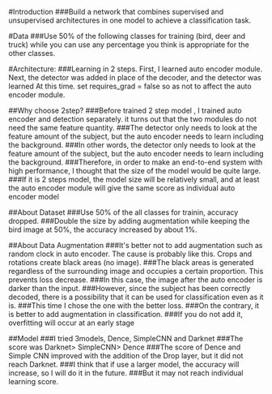 #Introduction
###Build a network that combines supervised and unsupervised architectures in one model to achieve a classification task.

#Data
###Use 50% of the following classes for training (bird, deer and truck) while you can use any percentage you think is appropriate for the other classes.

#Architecture:
###Learning in 2 steps. First, I learned auto encoder module. Next, the detector was added in place of the decoder, and the detector was learned At this time. set requires_grad = false so as not to affect the auto encoder module.

##Why choose 2step?
###Before trained 2 step model , I trained auto encoder and detection separately. it turns out that the two modules do not need the same feature quantity.
###The detector only needs to look at the feature amount of the subject, but the auto encoder needs to learn including the background.
###In other words, the detector only needs to look at the feature amount of the subject, but the auto encoder needs to learn including the background.
###Therefore, in order to make an end-to-end system with high performance, I thought that the size of the model would be quite large.
###If it is 2 steps model, the model size will be relatively small, and at least the auto encoder module will give the same score as individual auto encoder model

##About Dataset
###Use 50% of the all classes for trainin, accuracy dropped.
###Double the size by adding augmentation while keeping the bird image at 50%, the accuracy increased by about 1%.

##About Data Augmentation
###It's better not to add augmentation such as random clock in auto encoder. The cause is probably like this. Crops and rotations create black areas (no image).
###The black areas is generated regardless of the surrounding image and occupies a certain proportion. This prevents loss decrease.
###In this case, the image after the auto encoder is darker than the input.
###However, since the subject has been correctly decoded, there is a possibility that it can be used for classification even as it is.
###This time I chose the one with the better loss.
###On the contrary, it is better to add augmentation in classification.
###If you do not add it, overfitting will occur at an early stage

##Model
###I tried 3models, Dence, SimpleCNN and Darknet
###The score was Darknet> SimpleCNN> Dence
###The score of Dence and Simple CNN improved with the addition of the Drop layer, but it did not reach Darknet.
###I think that if use a larger model, the accuracy will increase, so I will do it in the future.
###But it may not reach individual learning score.

